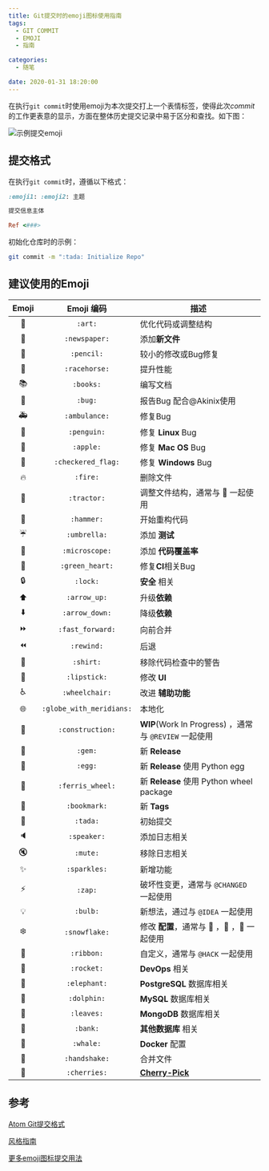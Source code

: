 ```yaml
---
title: Git提交时的emoji图标使用指南
tags: 
  - GIT COMMIT
  - EMOJI
  - 指南

categories:
  - 随笔

date: 2020-01-31 18:20:00 
---
```


在执行`git commit`时使用emoji为本次提交打上一个表情标签，使得此次*commit*的工作更表意的显示，方面在整体历史提交记录中易于区分和查找。如下图：

![示例提交emoji](https://cdn.ibestread.com/img/styleguide-git-commit-message.png)

<!-- more --> 

## 提交格式

在执行`git commit`时，遵循以下格式：

```ruby
:emoji1: :emoji2: 主题

提交信息主体

Ref <###>
```

初始化仓库时的示例：

```bash
git commit -m ":tada: Initialize Repo"
```

##  建议使用的Emoji

| Emoji | Emoji 编码 | 描述 |
|:---:|:---:|---|
| :art: | `:art:` | 优化代码或调整结构 |
| :newspaper: | `:newspaper:` | 添加**新文件** |
| :pencil: | `:pencil:` | 较小的修改或Bug修复 |
| :racehorse: | `:racehorse:` | 提升性能 |
| :books: | `:books:` | 编写文档 |
| :bug: | `:bug:` | 报告Bug 配合@Akinix使用 |
| :ambulance: | `:ambulance:` | 修复Bug |
| :penguin: | `:penguin:` | 修复 **Linux** Bug |
| :apple: | `:apple:` | 修复 **Mac OS** Bug |
| :checkered_flag: | `:checkered_flag:` | 修复 **Windows** Bug |
| :fire: | `:fire:` | 删除文件 |
| :tractor: | `:tractor:` | 调整文件结构，通常与 :art: 一起使用 |
| :hammer: | `:hammer:` | 开始重构代码 |
| :umbrella: | `:umbrella:` | 添加 **测试** |
| :microscope: | `:microscope:` | 添加 **代码覆盖率** |
| :green_heart: | `:green_heart:` | 修复**CI**相关Bug |
| :lock: | `:lock:` | **安全** 相关 |
| :arrow_up: | `:arrow_up:` | 升级**依赖** |
| :arrow_down: | `:arrow_down:` | 降级**依赖** |
| :fast_forward: | `:fast_forward:` | 向前合并 |
| :rewind: | `:rewind:` | 后退 |
| :shirt: | `:shirt:` | 移除代码检查中的警告 |
| :lipstick: | `:lipstick:` | 修改 **UI** |
| :wheelchair: | `:wheelchair:` | 改进 **辅助功能** |
| :globe_with_meridians: | `:globe_with_meridians:` | 本地化 |
| :construction: | `:construction:` | **WIP**(Work In Progress) ，通常与 `@REVIEW` 一起使用 |
| :gem: | `:gem:` | 新 **Release** |
| :egg: | `:egg:` | 新 **Release** 使用 Python egg |
| :ferris_wheel: | `:ferris_wheel:` | 新 **Release** 使用 Python wheel package |
| :bookmark: | `:bookmark:` | 新 **Tags** |
| :tada: | `:tada:` | 初始提交 |
| :speaker: | `:speaker:` | 添加日志相关 |
| :mute: | `:mute:` | 移除日志相关 |
| :sparkles: | `:sparkles:` | 新增功能 |
| :zap: | `:zap:` | 破坏性变更，通常与 `@CHANGED` 一起使用 |
| :bulb: | `:bulb:` | 新想法，通过与 `@IDEA` 一起使用 |
| :snowflake: | `:snowflake:` | 修改 **配置**，通常与 :penguin: ，:ribbon: ，:rocket: 一起使用 |
| :ribbon: | `:ribbon:` | 自定义，通常与 `@HACK` 一起使用 |
| :rocket: | `:rocket:` | **DevOps** 相关 |
| :elephant: | `:elephant:` | **PostgreSQL** 数据库相关 |
| :dolphin: | `:dolphin:` | **MySQL** 数据库相关 |
| :leaves: | `:leaves:` | **MongoDB** 数据库相关 |
| :bank: | `:bank:` | **其他数据库** 相关 |
| :whale: | `:whale:` | **Docker** 配置 |
| :handshake: | `:handshake:` | 合并文件 |
| :cherries: | `:cherries:` | [**Cherry-Pick**](https://git-scm.com/docs/git-cherry-pick) |

## 参考

[Atom Git提交格式](https://github.com/atom/atom/blob/master/CONTRIBUTING.md#git-commit-messages)

[风格指南](https://github.com/slashsbin/styleguide-git-commit-message)

[更多emoji图标提交用法](https://gitmoji.carloscuesta.me/)